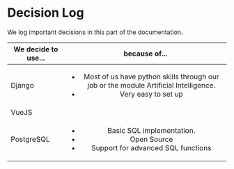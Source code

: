 # Decision Log

We log important decisions in this part of the documentation.

| We decide to use...        | because of...           |
| ------------- |:-------------:|
| Django     | <ul><li>Most of us have python skills through our job or the module Artificial Intelligence.</li><li>Very easy to set up</li></ul>|
| VueJS      |       |
| PostgreSQL  |  <ul><li>Basic SQL implementation.</li><li>Open Source</li><li>Support for advanced SQL functions</li></ul>     |